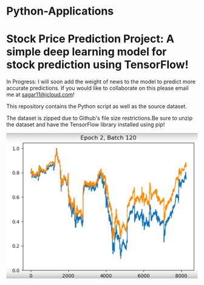 # Python-Applications

# Stock Price Prediction Project: A simple deep learning model for stock prediction using TensorFlow! 

In Progress: I will soon add the weight of news to the model to predict more accurate predictions. 
If you would like to collaborate on this please email me at sagar11@icloud.com! 

This repository contains the Python script as well as the source dataset. 

The dataset is zipped due to Github's file size restrictions.Be sure to unzip the dataset and have the TensorFlow library installed using pip! 

![](StockPredictionNeuralNet/predictions.PNG)
